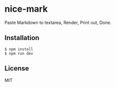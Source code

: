 
# nice-mark

Paste Markdown to textarea, Render, Print out, Done.

## Installation

    $ npm install
    $ npm run dev

## License

MIT

